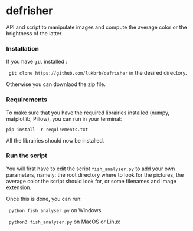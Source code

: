 # defrisher
API and script to manipulate images and compute the average color or the brightness of the latter

### Installation
 If you have `git` installed :
 
 ``` git clone https://github.com/lukbrb/defrisher``` in the desired directory.
 
 Otherwise you can downlaod the zip file.
 
 ### Requirements
 
 To make sure that you have the required librairies installed (numpy, matplotlib, Pillow), you can run in your terminal:
 
 ``` pip install -r requirements.txt ```
 
All the librairies should now be installed.

### Run the script

You will first have to edit the script `fish_analyser.py` to add your own parameters, namely: the root directory where to look for the pictures, the average color the script should look for, or some filenames and image extension.

Once this is done, you can run:  

``` python fish_analyser.py``` on Windows

``` python3 fish_analyser.py``` on MacOS or Linux

